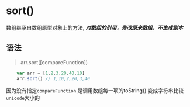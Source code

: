 # sort()

数组继承自数组原型对象上的方法, ***对数组的引用，修改原来数组，不生成副本***

## 语法

> arr.sort([compareFunction])

```js
    var arr = [1,2,3,20,40,10]
    arr.sort() // 1,10,2,20,3,40
```

因为没有指定`compareFunction` 是调用数组每一项的toString() 变成字符串比较`unicode`大小的